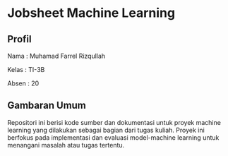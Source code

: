 # Jobsheet Machine Learning

## Profil
Nama : Muhamad Farrel Rizqullah

Kelas : TI-3B

Absen : 20

## Gambaran Umum

Repositori ini berisi kode sumber dan dokumentasi untuk proyek machine learning yang dilakukan sebagai bagian dari tugas kuliah. Proyek ini berfokus pada implementasi dan evaluasi model-machine learning untuk menangani masalah atau tugas tertentu.

